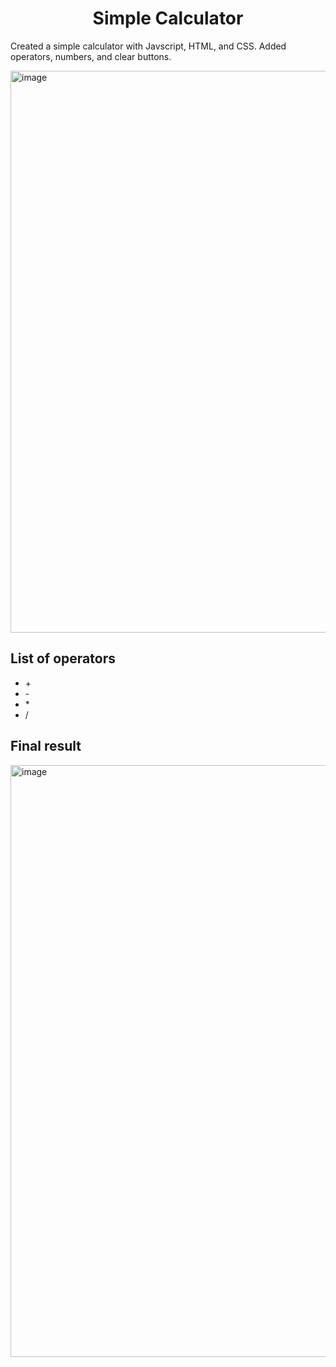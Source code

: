 <h1 align="center">Simple Calculator</h1>

<p>Created a simple calculator with Javscript, HTML, and CSS. 
Added operators, numbers, and clear buttons.
</p>

<img width="1218" height="899" alt="image" src="https://github.com/user-attachments/assets/4ee0005f-bed7-457c-b446-f0fa8e0d7a4f" />

<h2>List of operators</h2>
<ul>
  <li>+</li>
  <li>-</li>
  <li>*</li>
  <li>/</li>

</ul>

<h2>Final result</h2>
<img width="1016" height="947" alt="image" src="https://github.com/user-attachments/assets/497df273-d237-4019-8f3f-9274a57fada7" />
